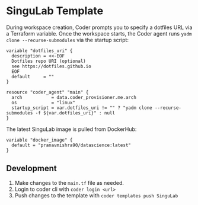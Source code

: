 # SinguLab Template

During workspace creation, Coder prompts you to specify a dotfiles URL via a Terraform variable. Once the
workspace starts, the Coder agent runs `yadm clone --recurse-submodules` via the startup script:

````HCF
variable "dotfiles_uri" {
  description = <<-EOF
  Dotfiles repo URI (optional)
  see https://dotfiles.github.io
  EOF
  default     = ""
}

resource "coder_agent" "main" {
  arch           = data.coder_provisioner.me.arch
  os             = "linux"
  startup_script = var.dotfiles_uri != "" ? "yadm clone --recurse-submodules -f ${var.dotfiles_uri}" : null
}

````

The latest SinguLab image is pulled from DockerHub:

````HCF
variable "docker_image" {
  default = "pranavmishra90/datascience:latest"
}
````

## Development

1. Make changes to the `main.tf` file as needed.
1. Login to coder cli with `coder login <url>`
1. Push changes to the template with `coder templates push SinguLab`
